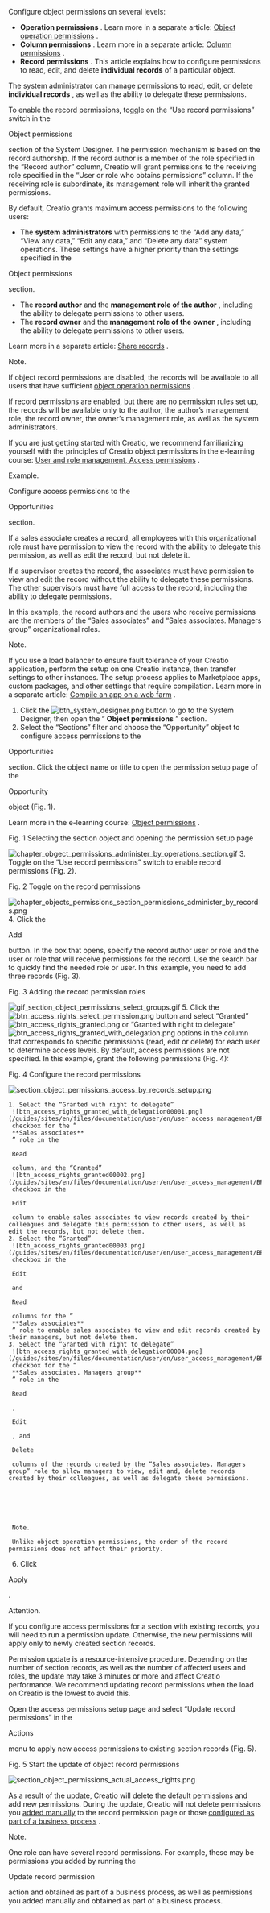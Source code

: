 


 Configure object permissions on several levels:
 


* **Operation permissions** 
 . Learn more in a separate article:
 [Object operation permissions](https://academy.creatio.com/documents?id=262) 
 .
* **Column permissions** 
 . Learn more in a separate article:
 [Column permissions](https://academy.creatio.com/documents?id=264) 
 .
* **Record permissions** 
 . This article explains how to configure permissions to read, edit, and delete
 **individual records** 
 of a particular object.



 The system administrator can manage permissions to read, edit, or delete
 **individual records** 
 , as well as the ability to delegate these permissions.
 



 To enable the record permissions, toggle on the “Use record permissions” switch in the
 
 Object permissions
 
 section of the System Designer. The permission mechanism is based on the record authorship. If the record author is a member of the role specified in the “Record author” column, Creatio will grant permissions to the receiving role specified in the “User or role who obtains permissions” column. If the receiving role is subordinate, its management role will inherit the granted permissions.
 



 By default, Creatio grants maximum access permissions to the following users:
 


* The
 **system administrators** 
 with permissions to the “Add any data,” “View any data,” “Edit any data,” and “Delete any data” system operations. These settings have a higher priority than the settings specified in the
 
 Object permissions
 
 section.
* The
 **record author** 
 and the
 **management role of the author** 
 , including the ability to delegate permissions to other users.
* The
 **record owner** 
 and the
 **management role of the owner** 
 , including the ability to delegate permissions to other users.
 



 Learn more in a separate article:
 [Share records](https://academy.creatio.com/documents?id=1014) 
 .





 Note.
 
 If object record permissions are disabled, the records will be available to all users that have sufficient
 [object operation permissions](https://academy.creatio.com/documents?id=262) 
 .
 



 If record permissions are enabled, but there are no permission rules set up, the records will be available only to the author, the author’s management role, the record owner, the owner’s management role, as well as the system administrators.
 




 If you are just getting started with Creatio, we recommend familiarizing yourself with the principles of Creatio object permissions in the e-learning course:
 [User and role management, Access permissions](/docs/node/531186/takecourse) 
 .
 





 Example.
 
 Configure access permissions to the
 
 Opportunities
 
 section.
 



 If a sales associate creates a record, all employees with this organizational role must have permission to view the record with the ability to delegate this permission, as well as edit the record, but not delete it.
 



 If a supervisor creates the record, the associates must have permission to view and edit the record without the ability to delegate these permissions. The other supervisors must have full access to the record, including the ability to delegate permissions.
 




 In this example, the record authors and the users who receive permissions are the members of the “Sales associates” and “Sales associates. Managers group” organizational roles.
 





 Note.
 
 If you use a load balancer to ensure fault tolerance of your Creatio application, perform the setup on one Creatio instance, then transfer settings to other instances. The setup process applies to Marketplace apps, custom packages, and other settings that require compilation. Learn more in a separate article:
 [Compile an app on a web farm](https://academy.creatio.com/documents?id=2410) 
 .
 



1. Click the
 ![btn_system_designer.png](/guides/sites/en/files/documentation/user/en/user_access_management/BPMonlineHelp/record_permissions/btn_system_designer.png)
 button to go to the System Designer, then open the “
 **Object permissions** 
 ” section.
2. Select the “Sections” filter and choose the “Opportunity” object to configure access permissions to the
 
 Opportunities
 
 section. Click the object name or title to open the permission setup page of the
 
 Opportunity
 
 object (Fig. 1).
 



 Learn more in the e-learning course:
 [Object permissions](https://academy.creatio.com/online-courses/article-courses-29) 
 .
 




 Fig. 1 Selecting the section object and opening the permission setup page
 

![chapter_obgect_permissions_administer_by_operations_section.gif](/docs/sites/en/files/images/Setup_and_Administration/record_permissions/chapter_object_permissions_administer_by_operations_section.gif)
3. Toggle on the “Use record permissions” switch to enable record permissions (Fig. 2).
 




 Fig. 2 Toggle on the record permissions
 

![chapter_objects_permissions_section_permissions_administer_by_records.png](/docs/sites/en/files/images/Setup_and_Administration/record_permissions/chapter_object_permissions_section_permissions_administer_by_records.png)
4. Click the
 
 Add
 
 button. In the box that opens, specify the record author user or role and the user or role that will receive permissions for the record. Use the search bar to quickly find the needed role or user. In this example, you need to add three records (Fig. 3).
 




 Fig. 3 Adding the record permission roles
 

![gif_section_object_permissions_select_groups.gif](/docs/sites/en/files/images/Setup_and_Administration/record_permissions/gif_section_object_permissions_select_groups.gif)
5. Click the
 ![btn_access_rights_select_permission.png](/guides/sites/en/files/documentation/user/en/user_access_management/BPMonlineHelp/record_permissions/btn_access_rights_select_permission.png)
 button and select “Granted”
 ![btn_access_rights_granted.png](/guides/sites/en/files/documentation/user/en/user_access_management/BPMonlineHelp/record_permissions/btn_access_rights_granted.png)
 or “Granted with right to delegate”
 ![btn_access_rights_granted_with_delegation.png](/guides/sites/en/files/documentation/user/en/user_access_management/BPMonlineHelp/record_permissions/btn_access_rights_granted_with_delegation.png)
 options in the column that corresponds to specific permissions (read, edit or delete) for each user to determine access levels. By default, access permissions are not specified. In this example, grant the following permissions (Fig. 4):
 




 Fig. 4 Configure the record permissions
 

![section_object_permissions_access_by_records_setup.png](/docs/sites/en/files/images/Setup_and_Administration/record_permissions/section_object_permissions_access_by_records_setup.png)


	1. Select the “Granted with right to delegate”
	 ![btn_access_rights_granted_with_delegation00001.png](/guides/sites/en/files/documentation/user/en/user_access_management/BPMonlineHelp/record_permissions/btn_access_rights_granted_with_delegation00001.png)
	 checkbox for the “
	 **Sales associates** 
	 ” role in the
	 
	 Read
	 
	 column, and the “Granted”
	 ![btn_access_rights_granted00002.png](/guides/sites/en/files/documentation/user/en/user_access_management/BPMonlineHelp/record_permissions/btn_access_rights_granted00002.png)
	 checkbox in the
	 
	 Edit
	 
	 column to enable sales associates to view records created by their colleagues and delegate this permission to other users, as well as edit the records, but not delete them.
	2. Select the “Granted”
	 ![btn_access_rights_granted00003.png](/guides/sites/en/files/documentation/user/en/user_access_management/BPMonlineHelp/record_permissions/btn_access_rights_granted00003.png)
	 checkbox in the
	 
	 Edit
	 
	 and
	 
	 Read
	 
	 columns for the “
	 **Sales associates** 
	 ” role to enable sales associates to view and edit records created by their managers, but not delete them.
	3. Select the “Granted with right to delegate”
	 ![btn_access_rights_granted_with_delegation00004.png](/guides/sites/en/files/documentation/user/en/user_access_management/BPMonlineHelp/record_permissions/btn_access_rights_granted_with_delegation00004.png)
	 checkbox for the “
	 **Sales associates. Managers group** 
	 ” role in the
	 
	 Read
	 
	 ,
	 
	 Edit
	 
	 , and
	 
	 Delete
	 
	 columns of the records created by the “Sales associates. Managers group” role to allow managers to view, edit and, delete records created by their colleagues, as well as delegate these permissions.
	 
	
	
	
	
	
	 Note.
	 
	 Unlike object operation permissions, the order of the record permissions does not affect their priority.
6. Click
 
 Apply
 
 .
 





 Attention.
 
 If you configure access permissions for a section with existing records, you will need to run a permission update. Otherwise, the new permissions will apply only to newly created section records.
 




 Permission update is a resource-intensive procedure. Depending on the number of section records, as well as the number of affected users and roles, the update may take 3 minutes or more and affect Creatio performance. We recommend updating record permissions when the load on Creatio is the lowest to avoid this.
 



 Open the access permissions setup page and select “Update record permissions” in the
 
 Actions
 
 menu to apply new access permissions to existing section records (Fig. 5).
 




 Fig. 5 Start the update of object record permissions
 

![section_object_permissions_actual_access_rights.png](/docs/sites/en/files/images/Setup_and_Administration/record_permissions/section_object_permissions_update_record_permissions.png)



 As a result of the update, Creatio will delete the default permissions and add new permissions. During the update, Creatio will not delete permissions you
 [added manually](https://academy.creatio.com/documents?id=1014) 
 to the record permission page or those
 [configured as part of a business process](https://academy.creatio.com/documents?id=2317) 
 .
 





 Note.
 
 One role can have several record permissions. For example, these may be permissions you added by running the
 
 Update record permission
 
 action and obtained as part of a business process, as well as permissions you added manually and obtained as part of a business process.
 





